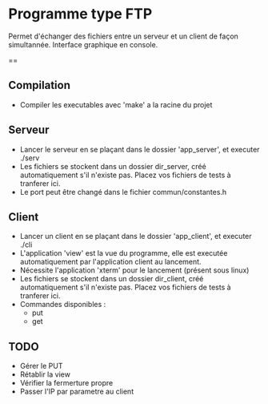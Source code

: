 Programme type FTP
===

Permet d'échanger des fichiers entre un serveur et un client de façon simultannée.
Interface graphique en console.

==

## Compilation
- Compiler les executables avec 'make' a la racine du projet

## Serveur
- Lancer le serveur en se plaçant dans le dossier 'app_server', et executer ./serv
- Les fichiers se stockent dans un dossier dir_server, créé automatiquement s'il n'existe pas. Placez vos fichiers de tests à tranferer ici.
- Le port peut être changé dans le fichier commun/constantes.h

## Client
- Lancer un client en se plaçant dans le dossier 'app_client', et executer ./cli
- L'application 'view' est la vue du programme, elle est executée automatiquement par l'application client au lancement.
- Nécessite l'application 'xterm' pour le lancement (présent sous linux)
- Les fichiers se stockent dans un dossier dir_client, créé automatiquement s'il n'existe pas. Placez vos fichiers de tests à tranferer ici.
- Commandes disponibles :
	- put <nom du fichier>
	- get <nom du fichier>

## TODO
- Gérer le PUT
- Rétablir la view
- Vérifier la fermerture propre
- Passer l'IP par parametre au client